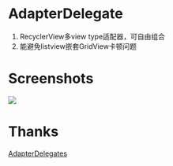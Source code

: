 # AdapterDelegate
1. RecyclerView多view type适配器，可自由组合
2. 能避免listview嵌套GridView卡顿问题

# Screenshots
![](http://7xj4l6.com1.z0.glb.clouddn.com/0B8D337A-8D33-41EF-895C-9A95C9A8AD5B.png)

# Thanks
[AdapterDelegates](https://github.com/sockeqwe/AdapterDelegates)
